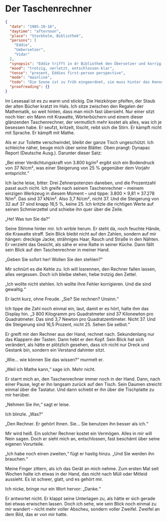 # Der Taschenrechner

```json
{
  "date": "1985-10-16",
  "daytime": "afternoon",
  "place": "Stockholm, Bibliothek",
  "persons": [
    "Eddie",
    "Uebersetzer",
    "Vidar"
  ],
  "synopsis": "Eddie trifft in dr Bibliothek den Übersetzer und korrigiert seine Fehler. Er schenkt ihr zum Dank seinen teurem Taschenrechner.",
  "mood": "trotzig, verletzt, entschlossen-klar",
  "tense": "present, Eddies first-person perspective",
  "mode": "mainline",
  "todo": "Die Szene ist zu früh eingeordnet, sie muss hinter das Kennenlernen, aber vor die Duschszene",
  "proofreading": {}
}
```

Im Lesesaal ist es zu warm und stickig. Die Heizkörper pfeifen, der Staub der
alten Bücher kratzt im Hals. Ich sitze zwischen den Regalen der Mathematik, so
weit hinten, dass man mich fast übersieht. Nur einer sitzt noch hier: ein Mann
mit Krawatte, Wörterbüchern und einem dieser glänzenden Taschenrechner, der
vermutlich mehr kostet als alles, was ich je besessen habe. Er seufzt, kritzelt,
löscht, reibt sich die Stirn. Er kämpft nicht mit Sprache. Er kämpft mit Mathe.

Als er zur Toilette verschwindet, bleibt der ganze Tisch ungeschützt. Ich
schleiche näher, beuge mich über seine Blätter. Oben prangt: Dynapac Report
(Deutsche Ausg.). Darunter dieser Satz:

„Bei einer Verdichtungskraft von 3.800 kg/m² ergibt sich ein Bodendruck von 37
N/cm², was einer Steigerung von 25 % gegenüber dem Vorjahr entspricht.“

Ich lache leise, bitter. Drei Zehnerpotenzen daneben, und die Prozentzahl passt
auch nicht. Ich greife nach seinem Taschenrechner – meinem einzigen Werkzeug in
diesem Moment – und tippe: 3.800 × 9,81 ≈ 37.278 N/m². Das sind 37 kN/m². Also
3,7 N/cm², nicht 37. Und die Steigerung von 32 auf 37 sind knapp 16,5 %, keine
25. Ich kritzle die richtigen Werte auf seinen Schmierzettel und schiebe ihn
quer über die Zeile.

„He! Was tun Sie da?“

Seine Stimme hinter mir. Ich wirble herum. Er steht da, noch feuchte Hände, die
Krawatte straff. Sein Blick bleibt nicht auf den Zahlen, sondern auf mir hängen:
dreckige Jacke, strähniges Haar, Rauch und Straße in den Nähten. Er verzieht das
Gesicht, als sähe er eine Ratte in seiner Küche. Dann fällt sein Blick auf den
Taschenrechner in meiner Hand.

„Geben Sie sofort her! Wollen Sie den stehlen?“

Mir schnürt es die Kehle zu. Ich will losrennen, den Rechner fallen lassen,
alles vergessen. Doch ich bleibe stehen, hebe trotzig den Zettel.

„Ich wollte nicht stehlen. Ich wollte Ihre Fehler korrigieren. Und die sind
gewaltig.“

Er lacht kurz, ohne Freude. „Sie? Sie rechnen? Unsinn.“

Ich tippe die Zahl noch einmal ein, laut, damit er es hört, halte ihm das
Display hin. „3 800 Kilogramm pro Quadratmeter sind 37 Kilonewton pro
Quadratmeter. Das sind 3,7 Newton pro Quadratzentimeter. Nicht 37. Und die
Steigerung sind 16,5 Prozent, nicht 25. Sehen Sie selbst.“

Er greift mir den Rechner aus der Hand, rechnet nach. Sekundenlang nur das
Klappern der Tasten. Dann hebt er den Kopf. Sein Blick hat sich verändert, als
hätte er plötzlich gesehen, dass ich nicht nur Dreck und Gestank bin, sondern
ein Verstand dahinter sitzt.

„Wie… wie können Sie das wissen?“ murmelt er.

„Weil ich Mathe kann,“ sage ich. Mehr nicht.

Er starrt mich an, den Taschenrechner immer noch in der Hand. Dann, nach einer
Pause, legt er ihn langsam zurück auf den Tisch. Sein Daumen streicht einmal
über die Tastatur. Und dann schiebt er ihn über die Tischplatte zu mir herüber.

„Nehmen Sie ihn,“ sagt er leise.

Ich blinzle. „Was?“

„Den Rechner. Er gehört Ihnen. Sie… Sie benutzen ihn besser als ich.“

Mir wird heiß. Ein solcher Rechner kostet ein Vermögen. Alles in mir will Nein
sagen. Doch er sieht mich an, entschlossen, fast beschämt über seine eigenen
Vorurteile.

„Ich habe noch einen zweiten,“ fügt er hastig hinzu. „Und Sie werden ihn
brauchen.“

Meine Finger zittern, als ich das Gerät an mich nehme. Zum ersten Mal seit
Wochen halte ich etwas in der Hand, das nicht nach Müll oder Mitleid aussieht.
Es ist schwer, glatt, und es gehört mir.

Ich nicke, bringe nur ein Wort hervor: „Danke.“

Er antwortet nicht. Er klappt seine Unterlagen zu, als hätte er sich gerade bei
etwas erwischen lassen. Doch ich sehe, wie sein Blick noch einmal zu mir wandert
– nicht mehr voller Abscheu, sondern voller Zweifel. Zweifel an dem Bild, das er
von mir hatte.
